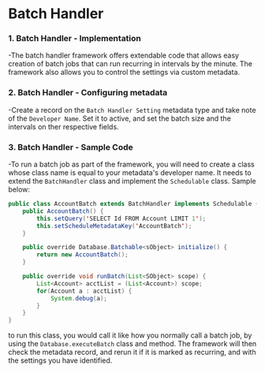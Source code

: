 # Batch Handler

### 1. Batch Handler - Implementation
-The batch handler framework offers extendable code that allows easy creation of batch jobs that can run recurring in intervals by the minute. The framework also allows you to control the settings via custom metadata. 

### 2. Batch Handler - Configuring metadata
-Create a record on the `Batch Handler Setting` metadata type and take note of the `Developer Name`. Set it to active, and set the batch size and the intervals on ther respective fields.


### 3. Batch Handler - Sample Code
-To run a batch job as part of the framework, you will need to create a class whose class name is equal to your metadata's developer name. It needs to extend the `BatchHandler` class and implement the `Schedulable` class. Sample below:

```java
public class AccountBatch extends BatchHandler implements Schedulable {
    public AccountBatch() {
        this.setQuery('SELECT Id FROM Account LIMIT 1');
        this.setScheduleMetadataKey('AccountBatch');
    }

    public override Database.Batchable<sObject> initialize() {
        return new AccountBatch();
    }

    public override void runBatch(List<SObject> scope) {
        List<Account> acctList = (List<Account>) scope;
        for(Account a : acctList) {
            System.debug(a);
        }
    }
}
```
to run this class, you would call it like how you normally call a batch job, by using the `Database.executeBatch` class and method. The framework will then check the metadata record, and rerun it if it is marked as recurring, and with the settings you have identified.
